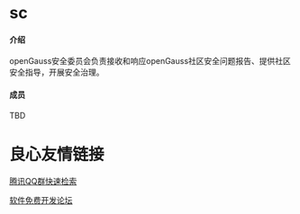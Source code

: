 # sc

#### 介绍

openGauss安全委员会负责接收和响应openGauss社区安全问题报告、提供社区安全指导，开展安全治理。

#### 成员

TBD

 # 良心友情链接

[腾讯QQ群快速检索](http://u.720life.cn/s/8cf73f7c)

[软件免费开发论坛](http://u.720life.cn/s/bbb01dc0)